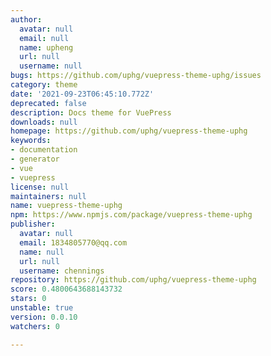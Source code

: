 ```yaml
---
author:
  avatar: null
  email: null
  name: upheng
  url: null
  username: null
bugs: https://github.com/uphg/vuepress-theme-uphg/issues
category: theme
date: '2021-09-23T06:45:10.772Z'
deprecated: false
description: Docs theme for VuePress
downloads: null
homepage: https://github.com/uphg/vuepress-theme-uphg
keywords:
- documentation
- generator
- vue
- vuepress
license: null
maintainers: null
name: vuepress-theme-uphg
npm: https://www.npmjs.com/package/vuepress-theme-uphg
publisher:
  avatar: null
  email: 1834805770@qq.com
  name: null
  url: null
  username: chennings
repository: https://github.com/uphg/vuepress-theme-uphg
score: 0.4800643688143732
stars: 0
unstable: true
version: 0.0.10
watchers: 0

---
```


